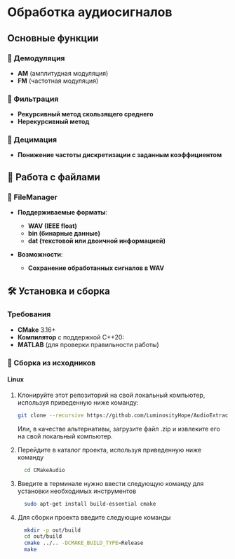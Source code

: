 #   Обработка аудиосигналов

##  Основные функции

### 🔎 Демодуляция
- **AM** (амплитудная модуляция)
- **FM** (частотная модуляция)

### 🔎 Фильтрация
- **Рекурсивный метод скользящего среднего**
- **Нерекурсивный метод**

### 🔎 Децимация
- **Понижение частоты дискретизации с заданным коэффициентом**

## 📂 Работа с файлами
### 🔎 FileManager
- **Поддерживаемые форматы**:
  - **WAV (IEEE float)**
  - **bin (бинарные данные)**
  - **dat (текстовой или двоичной информацией)**
  
- **Возможности**:
  - **Сохранение обработанных сигналов в WAV**
## 🛠️ Установка и сборка

### Требования
- **CMake** 3.16+
- **Компилятор** с поддержкой C++20:
- **MATLAB** (для проверки правильности работы)
### 🔧 Сборка из исходников
#### Linux
1. Клонируйте этот репозиторий на свой локальный компьютер, используя приведенную ниже команду:

   ```bash
   git clone --recursive https://github.com/LuminosityHope/AudioExtraction.git
   ```
    Или, в качестве альтернативы, загрузите файл .zip и извлеките его на свой локальный компьютер.
  
2. Перейдите в каталог проекта, используя приведенную ниже команду

   ```bash
     cd CMakeAudio
   ```
3. Введите в терминале нужно ввести следующую команду для установки необходимых инструментов
   
   ```bash
     sudo apt-get install build-essential cmake
   ```
4. Для сборки проекта введите следующие команды 
   ```bash
     mkdir -p out/build
     cd out/build
     cmake ../.. -DCMAKE_BUILD_TYPE=Release
     make
   ```

